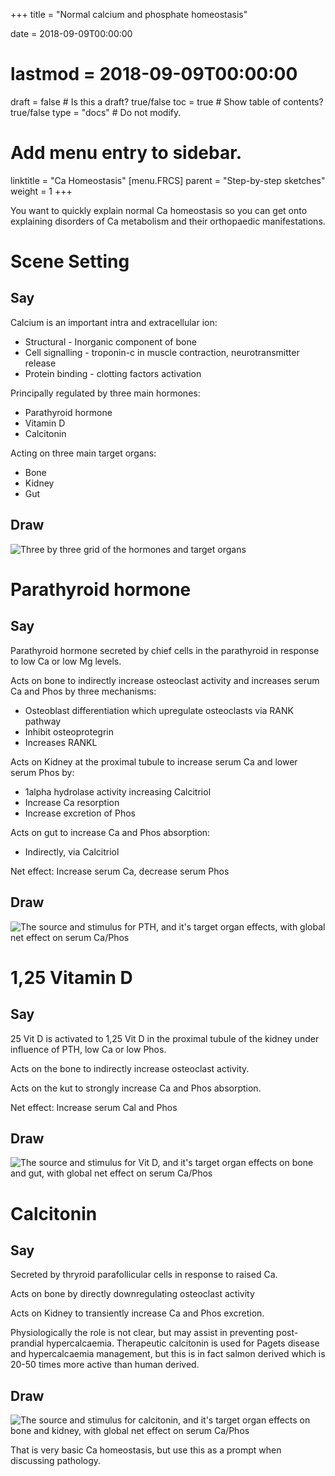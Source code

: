 +++
title = "Normal calcium and phosphate homeostasis"

date = 2018-09-09T00:00:00
# lastmod = 2018-09-09T00:00:00

draft = false  # Is this a draft? true/false
toc = true  # Show table of contents? true/false
type = "docs"  # Do not modify.

# Add menu entry to sidebar.
linktitle = "Ca Homeostasis"
[menu.FRCS]
  parent = "Step-by-step sketches"
  weight = 1
+++

You want to quickly explain normal Ca homeostasis so you can get onto explaining disorders of Ca metabolism and their orthopaedic manifestations.

# Scene Setting

## Say

Calcium is an important intra and extracellular ion:
* Structural - Inorganic component of bone
* Cell signalling - troponin-c in muscle contraction, neurotransmitter release
* Protein binding - clotting factors activation

Principally regulated by three main hormones:
* Parathyroid hormone
* Vitamin D
* Calcitonin

Acting on three main target organs:
* Bone
* Kidney
* Gut

## Draw

![Three by three grid of the hormones and target organs](/img/sbs_ca_homeo_1.jpg)

# Parathyroid hormone

## Say

Parathyroid hormone secreted by chief cells in the parathyroid in response to low Ca or low Mg levels.

Acts on bone to indirectly increase osteoclast activity and increases serum Ca and Phos by three mechanisms:
* Osteoblast differentiation which upregulate osteoclasts via RANK pathway
* Inhibit osteoprotegrin
* Increases RANKL

Acts on Kidney at the proximal tubule to increase serum Ca and lower serum Phos by:
* 1alpha hydrolase activity increasing Calcitriol
* Increase Ca resorption
* Increase excretion of Phos

Acts on gut to increase Ca and Phos absorption:
* Indirectly, via Calcitriol

Net effect: Increase serum Ca, decrease serum Phos

## Draw

![The source and stimulus for PTH, and it's target organ effects, with global net effect on serum Ca/Phos](/img/sbs_ca_homeo_2.jpg)

# 1,25 Vitamin D

## Say

25 Vit D is activated to 1,25 Vit D in the proximal tubule of the kidney under influence of PTH, low Ca or low Phos.

Acts on the bone to indirectly increase osteoclast activity.

Acts on the kut to strongly increase Ca and Phos absorption.

Net effect: Increase serum Cal and Phos

## Draw

![The source and stimulus for Vit D, and it's target organ effects on bone and gut, with global net effect on serum Ca/Phos](/img/sbs_ca_homeo_3.jpg)

# Calcitonin

## Say
Secreted by thryroid parafollicular cells in response to raised Ca.

Acts on bone by directly downregulating osteoclast activity

Acts on Kidney to transiently increase Ca and Phos excretion.

Physiologically the role is not clear, but may assist in preventing post-prandial hypercalcaemia. Therapeutic calcitonin is used for Pagets disease and hypercalcaemia management, but this is in fact salmon derived which is 20-50 times more active than human derived.

## Draw

![The source and stimulus for calcitonin, and it's target organ effects on bone and kidney, with global net effect on serum Ca/Phos](/img/sbs_ca_homeo_4.jpg)

That is very basic Ca homeostasis, but use this as a prompt when discussing pathology.
